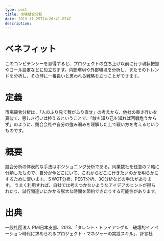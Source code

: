 ```yaml
---
type: post
title: 市場競合分析
date: 2019-11-25T14:26:41.054Z
description:
---
```

# ベネフィット

このコンピテンシーを習得すると、プロジェクトの立ち上げ以前に行う現状把握やゴール設定などに役立ちます。内部環境や外部環境を分析し、またそのトレンドを分析し、その時に一番良いと思われる戦略を立つことができます。



# 定義

市場競合分析は、「人のふり見て我がふり直せ」の考えから、他社の善き行いを真似て、悪しき行いは控えるということで、「敵を知り己を知れば百戦危うからず」のように、競合会社や自分の強み弱みを理解した上で戦い方を考えるというものです。



# 概要

競合分析の体表的な手法はポジショニング分析である。同業数社を任意の２軸に分類したもので、自分が今どこにいて、これからどこに行きたいのかを明らかにするために使います。ＳWOT分析、PEST分析、3C分析などの手法があります。
うまく利用すれば、自社では考えつかないようなアイデアのヒントが得られたり、試行間違いにかかる膨大な時間を節約できたりする可能性があります。


# 出典

一般社団法人 PMI日本支部、2018、「タレント・トライアングル　破壊的イノベーション時代に求められるプロジェクト・マネジャーの実践スキル」、評言社

